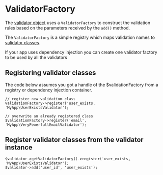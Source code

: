 # ValidatorFactory

The [validator object](validator.md) uses a `ValidatorFactory` to construct the validation rules based on the parameters received by the `add()` method.

The `ValidatorFactory` is a simple registry which maps validation names to [validator classes](validators.md).

If your app uses dependency injection you can create one validator factory to be used by all the validators

## Registering validator classes

The code below assumes you got a handle of the $validationFactory from a registry or dependency injection container.

```
// register new validation class
validationFactory->register('user_exists, 'MyApp\UserExistsValidator');

// overwrite an already registered class
$validationFactory->register('email', 'MyApp\VeryPowerfullEmailValidator');
```

## Register validator classes from the validator instance

```
$validator->getValidatorFactory()->register('user_exists, 'MyApp\UserExistsValidator');
$validator->add('user_id', 'user_exists');
```